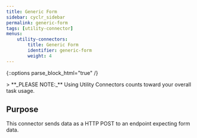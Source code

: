```yaml
---
title: Generic Form
sidebar: cyclr_sidebar
permalink: generic-form
tags: [utility-connector]
menus:
    utility-connectors:
        title: Generic Form
        identifier: generic-form
        weight: 4
---
```

{::options parse_block_html="true" /}
<section class="card py-5 my-5">
> **_PLEASE NOTE:_** Using Utility Connectors counts toward your overall task usage.

## Purpose

This connector sends data as a HTTP POST to an endpoint expecting form data.

</section>
